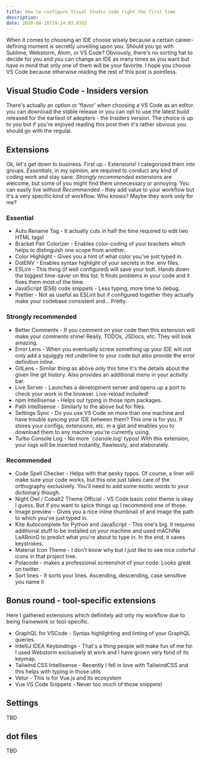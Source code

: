 ```yaml
---
title: How to configure Visual Studio Code right the first time
description:
date: 2020-08-16T19:24:03.035Z
---
```

When it comes to choosing an IDE choose wisely because a certain career-defining moment is secretly unveiling upon you. Should you go with Sublime, Webstorm, Atom, or VS Code? Obviously, there's no sorting hat to decide for you and you can change an IDE as many times as you want but have in mind that only one of them will be your favorite. I hope you choose VS Code because otherwise reading the rest of this post is pointless.
## Visual Studio Code - Insiders version
There's actually an option or 'flavor' when choosing a VS Code as an editor. you can download the stable release or you can opt to use the latest build released for the earliest of adopters - the Insiders version. The choice is up to you but if you're enjoyed reading this post then it's rather obvious you should go with the regular.
## Extensions
Ok, let's get down to business. First up - Extensions! I categorized them into groups. *Essentials*, in my opinion, are required to conduct any kind of coding work and stay sane. *Strongly recommended* extensions are welcome, but some of you might find them unnecessary or annoying. You can easily live without *Recommended* - they add value to your workflow but it's a very specific kind of workflow. Who knows? Maybe they work only for me?

### Essential
- Auto Rename Tag - It actually cuts in half the time required to edit two HTML tags!
- Bracket Pair Colorizer - Enables color-coding of your brackets which helps to distinguish one scope from another.
- Color Highlight - Gives you a hint of what color you've just typed in.
- DotENV - Enables syntax highlight of your secrets in the .env files.
- ESLint - This thing (if well configured) will save your butt. Hands down the biggest time-saver on this list. It finds problems in your code and it fixes them most of the time.
- JavaScript (ES6) code snippets - Less typing, more time to debug.
- Prettier - Not as useful as ESLint but if configured together they actually make your codebase consistent and... Pretty.
### Strongly recommended
- Better Comments - If you comment on your code then this extension will make your comments shine! Really, TODOs, JSDocs, etc. They will look amazing.
- Error Lens - When you eventually screw something up your IDE will not only add a squiggly red underline to your code but also provide the error definition *inline*.
- GitLens - Similar thing as above only this time it's the details about the given line git history. Also provides an additional menu in your activity bar.
- Live Server - Launches a development server and opens up a port to check your work in the browser. Live-reload included!
- npm Intellisense - Helps out typing in those npm packages.
- Path Intellisense - Similarly to the above but for files.
- Settings Sync - Do you use VS Code on more than one machine and have trouble syncing your IDE between them? This one is for you. It stores your configs, extensions, etc. in a gist and enables you to download them to any machine you're currently using.
- Turbo Console Log - No more `cosnole.log' typos! With this extension, your logs will be inserted instantly, flawlessly, and elaborately.
### Recommended
- Code Spell Checker - Helps with that pesky typos. Of course, a liner will make sure your code works, but this one just takes care of the orthography exclusively. You'll need to add some exotic words to your dictionary though.
- Night Owl / Cobalt2 Theme Official - VS Code basic color theme is okay I guess. But if you want to spice things up I recommend one of those.
- Image preview - Gives you a nice inline thumbnail of and image the path to which you've just typed in.
- Kite Autocomplete for Python and JavaScript - This one's big. It requires additional stuff to be installed on your machine and used mAChiNe LeARninG to predict what you're about to type in. In the end, it saves keystrokes.
- Material Icon Theme - I don't know why but I just like to see nice colorful icons in that project tree.
- Polacode - makes a professional screenshot of your code. Looks great on twitter.
- Sort lines - It sorts your lines. Ascending, descending, case sensitive you name it
## Bonus round - tool-specific extensions
Here I gathered extensions which definitely aid only my workflow due to being framework or tool-specific.
- GraphQL for VSCode -  Syntax highlighting and linting of your GraphQL queries.
- IntelliJ IDEA Keybindings - That's a thing people will make fun of me for. I used Webstorm exclusively at work and I have grown very fond of its keymap.
- Tailwind CSS Intellisense - Recently I fell in love with TailwindCSS and this helps with typing in those utils
- Vetur - This is for Vue.js and its ecosystem
- Vue VS Code Snippets - Never too much of those snippets!
## Settings
TBD
## dot files
TBD
